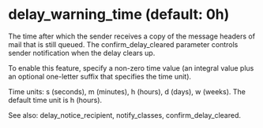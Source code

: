 # delay_warning_time (default: 0h)

The time after which the sender receives a copy of the message
headers of mail that is still queued. The confirm\_delay\_cleared
parameter controls sender notification when the delay clears up.




To enable this feature, specify a non-zero time value (an integral
value plus an optional one-letter suffix that specifies the time
unit).




Time units: s (seconds), m (minutes), h (hours), d (days), w (weeks).
The default time unit is h (hours).




See also: delay\_notice\_recipient, notify\_classes, confirm\_delay\_cleared.



